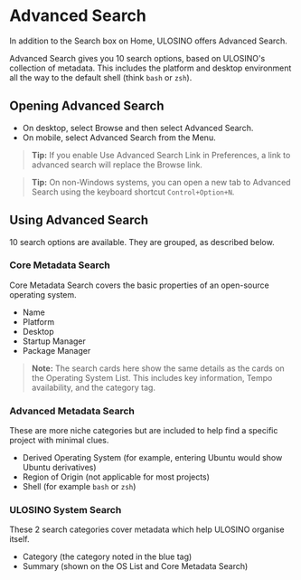 # Advanced Search

In addition to the Search box on Home, ULOSINO offers Advanced Search.

Advanced Search gives you 10 search options, based on ULOSINO's collection of metadata. This includes the platform and desktop environment all the way to the default shell (think `bash` or `zsh`).

## Opening Advanced Search

- On desktop, select Browse and then select Advanced Search.
- On mobile, select Advanced Search from the Menu.

> **Tip:** If you enable Use Advanced Search Link in Preferences, a link to advanced search will replace the Browse link.

> **Tip:** On non-Windows systems, you can open a new tab to Advanced Search using the keyboard shortcut `Control+Option+N`.

## Using Advanced Search

10 search options are available. They are grouped, as described below.

### Core Metadata Search

Core Metadata Search covers the basic properties of an open-source operating system.

- Name
- Platform
- Desktop
- Startup Manager
- Package Manager

> **Note:** The search cards here show the same details as the cards on the Operating System List. This includes key information, Tempo availability, and the category tag.

### Advanced Metadata Search

These are more niche categories but are included to help find a specific project with minimal clues.

- Derived Operating System (for example, entering Ubuntu would show Ubuntu derivatives)
- Region of Origin (not applicable for most projects)
- Shell (for example `bash` or `zsh`)

### ULOSINO System Search

These 2 search categories cover metadata which help ULOSINO organise itself.

- Category (the category noted in the blue tag)
- Summary (shown on the OS List and Core Metadata Search)
